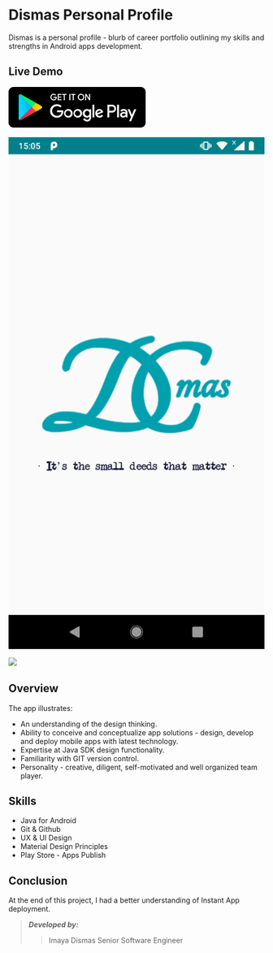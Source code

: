 # Dismas Personal Profile

Dismas is a personal profile - blurb of career portfolio outlining my skills and strengths in Android apps development.


## Live Demo
[![Get it on Google Play](https://github.com/ImayaDismas/Dismas/blob/develop/images/download_on_the_play_store_badge.svg)](https://play.google.com/store/apps/details?id=inc.smart.solutions.imayaprofile)

<p align="center">
  <img src="https://github.com/ImayaDismas/Dismas/blob/develop/images/Screenshot_20200220-150518.png">
</p>

![](images/Screenshot_20200220-150518.png.png?raw=true)


## Overview 
The app illustrates:

- An understanding of the design thinking.
- Ability to conceive and conceptualize app solutions - design, develop and deploy mobile apps with latest technology.
- Expertise at Java SDK design functionality.
- Familiarity with GIT version control.
- Personality - creative, diligent, self-motivated and well organized team player.


## Skills
- Java for Android
- Git & Github
- UX & UI Design
- Material Design Principles
- Play Store - Apps Publish


## Conclusion
At the end of this project, I had a better understanding of Instant App deployment.


>_**Developed by:**_
>> Imaya Dismas
>> Senior Software Engineer